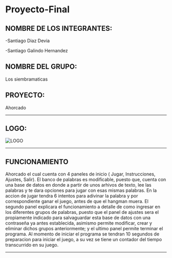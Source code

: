 # Proyecto-Final

NOMBRE DE LOS INTEGRANTES:
---
-Santiago Diaz Devia 

-Santiago Galindo Hernandez 

NOMBRE DEL GRUPO: 
--
Los siembramaticas

PROYECTO: 
---
Ahorcado 

---


LOGO:
---
![LOGO](https://github.com/SantiagoGalindoHernandez19/Proyecto-Final/assets/124641609/750f81e9-0183-4ed8-8109-a1c92f1d0dac)

---

FUNCIONAMIENTO
---
Ahorcado el cual cuenta con 4 paneles de inicio ( Jugar, Instrucciones, Ajustes, Salir). El banco de palabras es modificable, puesto que, cuenta con una base de datos en donde a partir de unos arhivos de texto, lee las palabras y te dara opciones para jugar con esas mismas palabras. En la accion de jugar tendra 6 intentos para adivinar la palabra y por correspondiente ganar el juego, antes de que el  hangman muera. El segundo panel explicara el funcionamiento a detalle de como ingresar en los diferentes grupos de palabras, puesto que el panel de ajustes sera el propiamente indicado para salvaguardar esta base de datos con una contraseña ya antes establecida, asimismo permite modificar, crear y eliminar dichos grupos anteriormente; y el ultimo panel permite terminar el programa. Al momento de iniciar el programa se tendran 10 segundos de preparacion para iniciar el juego, a su vez se tiene un contador del tiempo transcurrido en su juego.

---
